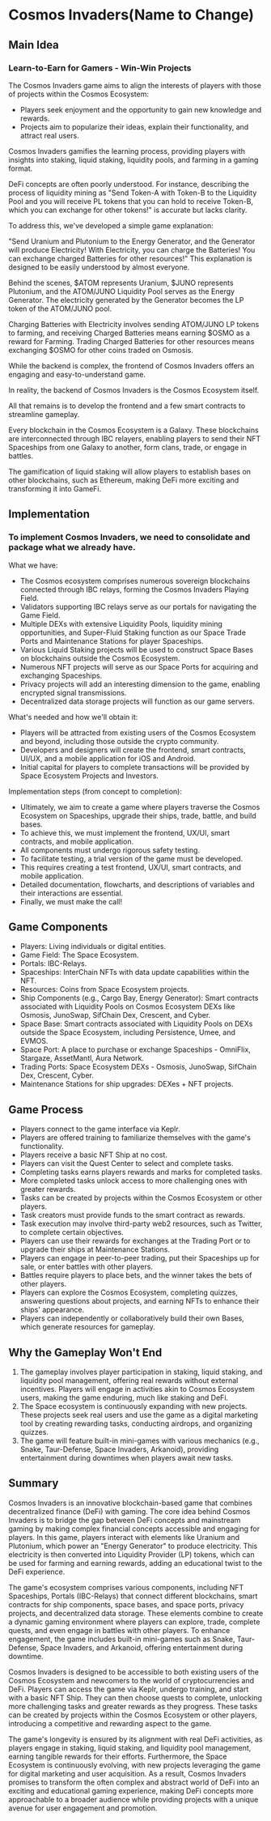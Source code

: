 # Cosmos Invaders(Name to Change)

## Main Idea

### Learn-to-Earn for Gamers - Win-Win Projects

The Cosmos Invaders game aims to align the interests of players with those of projects within the Cosmos Ecosystem:

- Players seek enjoyment and the opportunity to gain new knowledge and rewards.
- Projects aim to popularize their ideas, explain their functionality, and attract real users.

Cosmos Invaders gamifies the learning process, providing players with insights into staking, liquid staking, liquidity pools, and farming in a gaming format.

DeFi concepts are often poorly understood. For instance, describing the process of liquidity mining as "Send Token-A with Token-B to the Liquidity Pool and you will receive PL tokens that you can hold to receive Token-B, which you can exchange for other tokens!" is accurate but lacks clarity.

To address this, we've developed a simple game explanation:

"Send Uranium and Plutonium to the Energy Generator, and the Generator will produce Electricity! With Electricity, you can charge the Batteries! You can exchange charged Batteries for other resources!" This explanation is designed to be easily understood by almost everyone.

Behind the scenes, $ATOM represents Uranium, $JUNO represents Plutonium, and the ATOM/JUNO Liquidity Pool serves as the Energy Generator. The electricity generated by the Generator becomes the LP token of the ATOM/JUNO pool.

Charging Batteries with Electricity involves sending ATOM/JUNO LP tokens to farming, and receiving Charged Batteries means earning $OSMO as a reward for Farming. Trading Charged Batteries for other resources means exchanging $OSMO for other coins traded on Osmosis.

While the backend is complex, the frontend of Cosmos Invaders offers an engaging and easy-to-understand game.

In reality, the backend of Cosmos Invaders is the Cosmos Ecosystem itself.

All that remains is to develop the frontend and a few smart contracts to streamline gameplay.

Every blockchain in the Cosmos Ecosystem is a Galaxy. These blockchains are interconnected through IBC relayers, enabling players to send their NFT Spaceships from one Galaxy to another, form clans, trade, or engage in battles.

The gamification of liquid staking will allow players to establish bases on other blockchains, such as Ethereum, making DeFi more exciting and transforming it into GameFi.

## Implementation

### To implement Cosmos Invaders, we need to consolidate and package what we already have.

What we have:

- The Cosmos ecosystem comprises numerous sovereign blockchains connected through IBC relays, forming the Cosmos Invaders Playing Field.
- Validators supporting IBC relays serve as our portals for navigating the Game Field.
- Multiple DEXs with extensive Liquidity Pools, liquidity mining opportunities, and Super-Fluid Staking function as our Space Trade Ports and Maintenance Stations for player Spaceships.
- Various Liquid Staking projects will be used to construct Space Bases on blockchains outside the Cosmos Ecosystem.
- Numerous NFT projects will serve as our Space Ports for acquiring and exchanging Spaceships.
- Privacy projects will add an interesting dimension to the game, enabling encrypted signal transmissions.
- Decentralized data storage projects will function as our game servers.

What's needed and how we'll obtain it:

- Players will be attracted from existing users of the Cosmos Ecosystem and beyond, including those outside the crypto community.
- Developers and designers will create the frontend, smart contracts, UI/UX, and a mobile application for iOS and Android.
- Initial capital for players to complete transactions will be provided by Space Ecosystem Projects and Investors.

Implementation steps (from concept to completion):

- Ultimately, we aim to create a game where players traverse the Cosmos Ecosystem on Spaceships, upgrade their ships, trade, battle, and build bases.
- To achieve this, we must implement the frontend, UX/UI, smart contracts, and mobile application.
- All components must undergo rigorous safety testing.
- To facilitate testing, a trial version of the game must be developed.
- This requires creating a test frontend, UX/UI, smart contracts, and mobile application.
- Detailed documentation, flowcharts, and descriptions of variables and their interactions are essential.
- Finally, we must make the call!

## Game Components

- Players: Living individuals or digital entities.
- Game Field: The Space Ecosystem.
- Portals: IBC-Relays.
- Spaceships: InterChain NFTs with data update capabilities within the NFT.
- Resources: Coins from Space Ecosystem projects.
- Ship Components (e.g., Cargo Bay, Energy Generator): Smart contracts associated with Liquidity Pools on Cosmos Ecosystem DEXs like Osmosis, JunoSwap, SifChain Dex, Crescent, and Cyber.
- Space Base: Smart contracts associated with Liquidity Pools on DEXs outside the Space Ecosystem, including Persistence, Umee, and EVMOS.
- Space Port: A place to purchase or exchange Spaceships - OmniFlix, Stargaze, AssetMantl, Aura Network.
- Trading Ports: Space Ecosystem DEXs - Osmosis, JunoSwap, SifChain Dex, Crescent, Cyber.
- Maintenance Stations for ship upgrades: DEXes + NFT projects.

## Game Process

- Players connect to the game interface via Keplr.
- Players are offered training to familiarize themselves with the game's functionality.
- Players receive a basic NFT Ship at no cost.
- Players can visit the Quest Center to select and complete tasks.
- Completing tasks earns players rewards and marks for completed tasks.
- More completed tasks unlock access to more challenging ones with greater rewards.
- Tasks can be created by projects within the Cosmos Ecosystem or other players.
- Task creators must provide funds to the smart contract as rewards.
- Task execution may involve third-party web2 resources, such as Twitter, to complete certain objectives.
- Players can use their rewards for exchanges at the Trading Port or to upgrade their ships at Maintenance Stations.
- Players can engage in peer-to-peer trading, put their Spaceships up for sale, or enter battles with other players.
- Battles require players to place bets, and the winner takes the bets of other players.
- Players can explore the Cosmos Ecosystem, completing quizzes, answering questions about projects, and earning NFTs to enhance their ships' appearance.
- Players can independently or collaboratively build their own Bases, which generate resources for gameplay.

## Why the Gameplay Won't End

1. The gameplay involves player participation in staking, liquid staking, and liquidity pool management, offering real rewards without external incentives. Players will engage in activities akin to Cosmos Ecosystem users, making the game enduring, much like staking and DeFi.
2. The Space ecosystem is continuously expanding with new projects. These projects seek real users and use the game as a digital marketing tool by creating rewarding tasks, conducting airdrops, and organizing quizzes.
3. The game will feature built-in mini-games with various mechanics (e.g., Snake, Taur-Defense, Space Invaders, Arkanoid), providing entertainment during downtimes when players await new tasks.


## Summary 

Cosmos Invaders is an innovative blockchain-based game that combines decentralized finance (DeFi) with gaming. The core idea behind Cosmos Invaders is to bridge the gap between DeFi concepts and mainstream gaming by making complex financial concepts accessible and engaging for players. In this game, players interact with elements like Uranium and Plutonium, which power an "Energy Generator" to produce electricity. This electricity is then converted into Liquidity Provider (LP) tokens, which can be used for farming and earning rewards, adding an educational twist to the DeFi experience.

The game's ecosystem comprises various components, including NFT Spaceships, Portals (IBC-Relays) that connect different blockchains, smart contracts for ship components, space bases, and space ports, privacy projects, and decentralized data storage. These elements combine to create a dynamic gaming environment where players can explore, trade, complete quests, and even engage in battles with other players. To enhance engagement, the game includes built-in mini-games such as Snake, Taur-Defense, Space Invaders, and Arkanoid, offering entertainment during downtime.

Cosmos Invaders is designed to be accessible to both existing users of the Cosmos Ecosystem and newcomers to the world of cryptocurrencies and DeFi. Players can access the game via Keplr, undergo training, and start with a basic NFT Ship. They can then choose quests to complete, unlocking more challenging tasks and greater rewards as they progress. These tasks can be created by projects within the Cosmos Ecosystem or other players, introducing a competitive and rewarding aspect to the game.

The game's longevity is ensured by its alignment with real DeFi activities, as players engage in staking, liquid staking, and liquidity pool management, earning tangible rewards for their efforts. Furthermore, the Space Ecosystem is continuously evolving, with new projects leveraging the game for digital marketing and user acquisition. As a result, Cosmos Invaders promises to transform the often complex and abstract world of DeFi into an exciting and educational gaming experience, making DeFi concepts more approachable to a broader audience while providing projects with a unique avenue for user engagement and promotion.